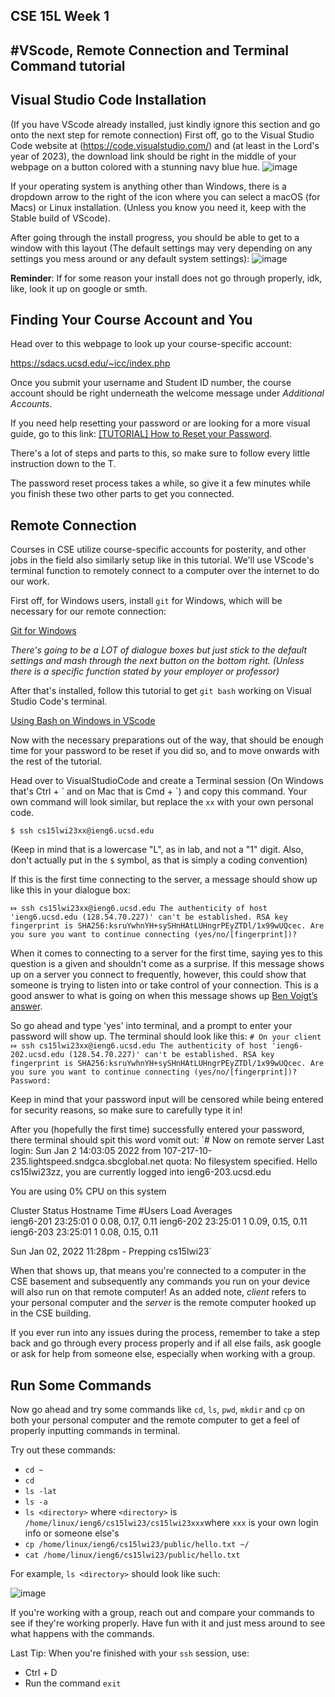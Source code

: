 ## CSE 15L Week 1
#VScode, Remote Connection and Terminal Command tutorial
---

## Visual Studio Code Installation
(If you have VScode already installed, just kindly ignore this section and go onto the next step for remote connection)
First off, go to the Visual Studio Code website at (https://code.visualstudio.com/) and (at least in the Lord's year of 2023), the download link should be right in the middle of your webpage on a button colored with a stunning navy blue hue.
![image](https://user-images.githubusercontent.com/122484639/211910251-0bf495fe-182e-4448-8e0e-ff1bea9e5963.png)

If your operating system is anything other than Windows, there is a dropdown arrow to the right of the icon where you can select a macOS (for Macs) or Linux installation. (Unless you know you need it, keep with the Stable build of VScode).

After going through the install progress, you should be able to get to a window with this layout (The default settings may very depending on any settings you mess around or any default system settings):
![image](https://user-images.githubusercontent.com/122484639/211909188-ddf3f875-434d-408c-b34f-b2127cfd4197.png)

**Reminder**: If for some reason your install does not go through properly, idk, like, look it up on google or smth.

## Finding Your Course Account and You

Head over to this webpage to look up your course-specific account:

https://sdacs.ucsd.edu/~icc/index.php

Once you submit your username and Student ID number, the course account should be right underneath the welcome message under *Additional Accounts*.

If you need help resetting your password or are looking for a more visual guide, go to this link: [[TUTORIAL] How to Reset your Password](https://docs.google.com/document/d/1hs7CyQeh-MdUfM9uv99i8tqfneos6Y8bDU0uhn1wqho/edit).

There's a lot of steps and parts to this, so make sure to follow every little instruction down to the T.

The password reset process takes a while, so give it a few minutes while you finish these two other parts to get you connected.

## Remote Connection
Courses in CSE utilize course-specific accounts for posterity, and other jobs in the field also similarly setup like in this tutorial. We'll use VScode's terminal function to remotely connect to a computer over the internet to do our work.

First off, for Windows users, install `git` for Windows, which will be necessary for our remote connection:

[Git for Windows](https://gitforwindows.org/)

*There's going to be a LOT of dialogue boxes but just stick to the default settings and mash through the *next* button on the bottom right. (Unless there is a specific function stated by your employer or professor)*

After that's installed, follow this tutorial to get `git bash` working on Visual Studio Code's terminal.

[Using Bash on Windows in VScode](https://stackoverflow.com/a/50527994)

Now with the necessary preparations out of the way, that should be enough time for your password to be reset if you did so, and to move onwards with the rest of the tutorial.

Head over to VisualStudioCode and create a Terminal session (On Windows that's Ctrl + \` and on Mac that is Cmd + \`) and copy this command. Your own command will look similar, but replace the `xx` with your own personal code.

`$ ssh cs15lwi23xx@ieng6.ucsd.edu`

(Keep in mind that is a lowercase "L", as in lab, and not a "1" digit. Also, don't actually put in the `$` symbol, as that is simply a coding convention)

If this is the first time connecting to the server, a message should show up like this in your dialogue box:

`⤇ ssh cs15lwi23xx@ieng6.ucsd.edu
The authenticity of host 'ieng6.ucsd.edu (128.54.70.227)' can't be established.
RSA key fingerprint is SHA256:ksruYwhnYH+sySHnHAtLUHngrPEyZTDl/1x99wUQcec.
Are you sure you want to continue connecting (yes/no/[fingerprint])? `

When it comes to connecting to a server for the first time, saying yes to this question is a given and shouldn't come as a surprise. If this message shows up on a server you connect to frequently, however, this could show that someone is trying to listen into or take control of your connection. This is a good answer to what is going on when this message shows up [Ben Voigt’s answer](https://superuser.com/questions/421074/ssh-the-authenticity-of-host-host-cant-be-established/421084#421084).

So go ahead and type 'yes' into terminal, and a prompt to  enter your password will show up. The terminal should look like this:
`# On your client
⤇ ssh cs15lwi23xx@ieng6.ucsd.edu
The authenticity of host 'ieng6-202.ucsd.edu (128.54.70.227)' can't be established.
RSA key fingerprint is SHA256:ksruYwhnYH+sySHnHAtLUHngrPEyZTDl/1x99wUQcec.
Are you sure you want to continue connecting (yes/no/[fingerprint])? 
Password:`

Keep in mind that your password input will be censored while being entered for security reasons, so make sure to carefully type it in!

After you (hopefully the first time) successfully entered your password, there terminal should spit this word vomit out:
`# Now on remote server
Last login: Sun Jan  2 14:03:05 2022 from 107-217-10-235.lightspeed.sndgca.sbcglobal.net
quota: No filesystem specified.
Hello cs15lwi23zz, you are currently logged into ieng6-203.ucsd.edu

You are using 0% CPU on this system

Cluster Status 
Hostname     Time    #Users  Load  Averages  
ieng6-201   23:25:01   0  0.08,  0.17,  0.11
ieng6-202   23:25:01   1  0.09,  0.15,  0.11
ieng6-203   23:25:01   1  0.08,  0.15,  0.11

Sun Jan 02, 2022 11:28pm - Prepping cs15lwi23`

When that shows up, that means you're connected to a computer in the CSE basement and subsequently any commands you run on your device will also run on that remote computer! As an added note, *client* refers to your personal computer and the *server* is the remote computer hooked up in the CSE building.

If you ever run into any issues during the process, remember to take a step back and go through every process properly and if all else fails, ask google or ask for help from someone else, especially when working with a group.

## Run Some Commands
Now go ahead and try some commands like `cd`, `ls`, `pwd`, `mkdir` and `cp` on both your personal computer and the remote computer to get a feel of properly inputting commands in terminal.

Try out these commands:
* `cd ~`
* `cd`
* `ls -lat`
* `ls -a`
* `ls <directory>` where `<directory>` is `/home/linux/ieng6/cs15lwi23/cs15lwi23xxx`where `xxx` is your own login info or someone else's
* `cp /home/linux/ieng6/cs15lwi23/public/hello.txt ~/`
* `cat /home/linux/ieng6/cs15lwi23/public/hello.txt`

For example, `ls <directory>` should look like such:

![image](https://user-images.githubusercontent.com/122484639/212766880-b6889484-6c85-448d-a1e0-fdcad3d44f65.png)


If you're working with a group, reach out and compare your commands to see if they're working properly. Have fun with it and just mess around to see what happens with the commands.

Last Tip: When you're finished with your `ssh` session, use:

* Ctrl + D
* Run the command `exit`
